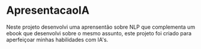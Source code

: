 # ApresentacaoIA
Neste projeto desenvolvi uma aprensentão sobre NLP que complementa um ebook que desenvolvi sobre o mesmo assunto, este projeto foi criado para aperfeiçoar minhas habilidades com IA's.
